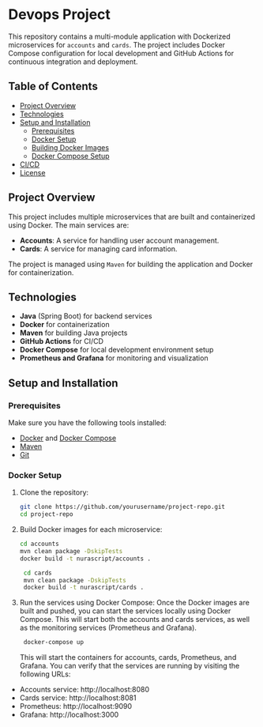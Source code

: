 # Devops Project

This repository contains a multi-module application with Dockerized microservices for `accounts` and `cards`. The project includes Docker Compose configuration for local development and GitHub Actions for continuous integration and deployment.

## Table of Contents
- [Project Overview](#project-overview)
- [Technologies](#technologies)
- [Setup and Installation](#setup-and-installation)
  - [Prerequisites](#prerequisites)
  - [Docker Setup](#docker-setup)
  - [Building Docker Images](#building-docker-images)
  - [Docker Compose Setup](#docker-compose-setup)
- [CI/CD](#cicd)
- [License](#license)

## Project Overview

This project includes multiple microservices that are built and containerized using Docker. The main services are:
- **Accounts**: A service for handling user account management.
- **Cards**: A service for managing card information.

The project is managed using `Maven` for building the application and Docker for containerization.

## Technologies

- **Java** (Spring Boot) for backend services
- **Docker** for containerization
- **Maven** for building Java projects
- **GitHub Actions** for CI/CD
- **Docker Compose** for local development environment setup
- **Prometheus and Grafana** for monitoring and visualization

## Setup and Installation

### Prerequisites

Make sure you have the following tools installed:
- [Docker](https://www.docker.com/get-started) and [Docker Compose](https://docs.docker.com/compose/install/)
- [Maven](https://maven.apache.org/install.html)
- [Git](https://git-scm.com/)

### Docker Setup

1. Clone the repository:

   ```bash
   git clone https://github.com/yourusername/project-repo.git
   cd project-repo
   ```
   
2. Build Docker images for each microservice:

   ```bash
   cd accounts
   mvn clean package -DskipTests
   docker build -t nurascript/accounts .
   ```
   
   ```bash
    cd cards
    mvn clean package -DskipTests
    docker build -t nurascript/cards .
   ```
   
3. Run the services using Docker Compose:
Once the Docker images are built and pushed, you can start the services locally using Docker Compose. This will start both the accounts and cards services, as well as the monitoring services (Prometheus and Grafana).
   
   ```bash
    docker-compose up
   ```

   This will start the containers for accounts, cards, Prometheus, and Grafana. You can verify that the services are running by visiting the following URLs:

- Accounts service: http://localhost:8080
- Cards service: http://localhost:8081
- Prometheus: http://localhost:9090
- Grafana: http://localhost:3000
